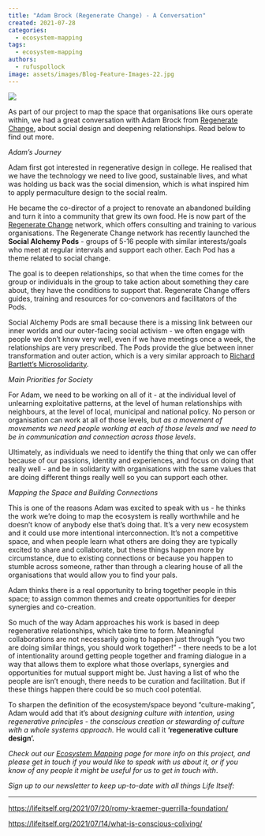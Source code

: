 ```yaml
---
title: "Adam Brock (Regenerate Change) - A Conversation"
created: 2021-07-28
categories: 
  - ecosystem-mapping
tags: 
  - ecosystem-mapping
authors: 
  - rufuspollock
image: assets/images/Blog-Feature-Images-22.jpg
---
```


![](assets/images/Blog-Feature-Images-22-1024x576.jpg)

As part of our project to map the space that organisations like ours operate within, we had a great conversation with Adam Brock from [Regenerate Change](https://regeneratechange.com/), about social design and deepening relationships. Read below to find out more. 

_Adam’s Journey_ 

Adam first got interested in regenerative design in college. He realised that we have the technology we need to live good, sustainable lives, and what was holding us back was the social dimension, which is what inspired him to apply permaculture design to the social realm.

He became the co-director of a project to renovate an abandoned building and turn it into a community that grew its own food. He is now part of the [Regenerate Change](https://regeneratechange.com/) network, which offers consulting and training to various organisations. The Regenerate Change network has recently launched the **Social Alchemy Pods** - groups of 5-16 people with similar interests/goals who meet at regular intervals and support each other. Each Pod has a theme related to social change.

The goal is to deepen relationships, so that when the time comes for the group or individuals in the group to take action about something they care about, they have the conditions to support that. Regenerate Change offers guides, training and resources for co-convenors and facilitators of the Pods.

Social Alchemy Pods are small because there is a missing link between our inner worlds and our outer-facing social activism - we often engage with people we don’t know very well, even if we have meetings once a week, the relationships are very prescribed. The Pods provide the glue between inner transformation and outer action, which is a very similar approach to [Richard Bartlett’s Microsolidarity](https://lifeitself.org/2021/07/02/ecosystem-mapping-conversation-3-with-richard-d-bartlett/). 

_Main Priorities for Society_

For Adam, we need to be working on all of it - at the individual level of unlearning exploitative patterns, at the level of human relationships with neighbours, at the level of local, municipal and national policy. No person or organisation can work at all of those levels, but _as a movement of movements we need people working at each of those levels and we need to be in communication and connection across those levels_.

Ultimately, as individuals we need to identify the thing that only we can offer because of our passions, identity and experiences, and focus on doing that really well - and be in solidarity with organisations with the same values that are doing different things really well so you can support each other.

_Mapping the Space and Building Connections_

This is one of the reasons Adam was excited to speak with us - he thinks the work we’re doing to map the ecosystem is really worthwhile and he doesn’t know of anybody else that’s doing that. It’s a very new ecosystem and it could use more intentional interconnection. It’s not a competitive space, and when people learn what others are doing they are typically excited to share and collaborate, but these things happen more by circumstance, due to existing connections or because you happen to stumble across someone, rather than through a clearing house of all the organisations that would allow you to find your pals.

Adam thinks there is a real opportunity to bring together people in this space; to assign common themes and create opportunities for deeper synergies and co-creation.

So much of the way Adam approaches his work is based in deep regenerative relationships, which take time to form. Meaningful collaborations are not necessarily going to happen just through “you two are doing similar things, you should work together!” - there needs to be a lot of intentionality around getting people together and framing dialogue in a way that allows them to explore what those overlaps, synergies and opportunities for mutual support might be. Just having a list of who the people are isn’t enough, there needs to be curation and facilitation. But if these things happen there could be so much cool potential.

To sharpen the definition of the ecosystem/space beyond “culture-making”, Adam would add that it’s about _designing culture with intention, using regenerative principles - the conscious creation or stewarding of culture with a whole systems approach._ He would call it **‘regenerative culture design’.**

_Check out our [Ecosystem Mapping](https://lifeitself.org/ecosystem-mapping/) page for more info on this project, and please get in touch if you would like to speak with us about it, or if you know of any people it might be useful for us to get in touch with_.

_Sign up to our newsletter to keep up-to-date with all things Life Itself:_

* * *

https://lifeitself.org/2021/07/20/romy-kraemer-guerrilla-foundation/

https://lifeitself.org/2021/07/14/what-is-conscious-coliving/
